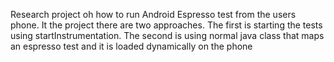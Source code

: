 Research project oh how to run Android Espresso test from the users phone. It the project there are two approaches. The first is starting the tests using startInstrumentation. The second is using normal java class that maps an espresso test and it is loaded dynamically on the phone
